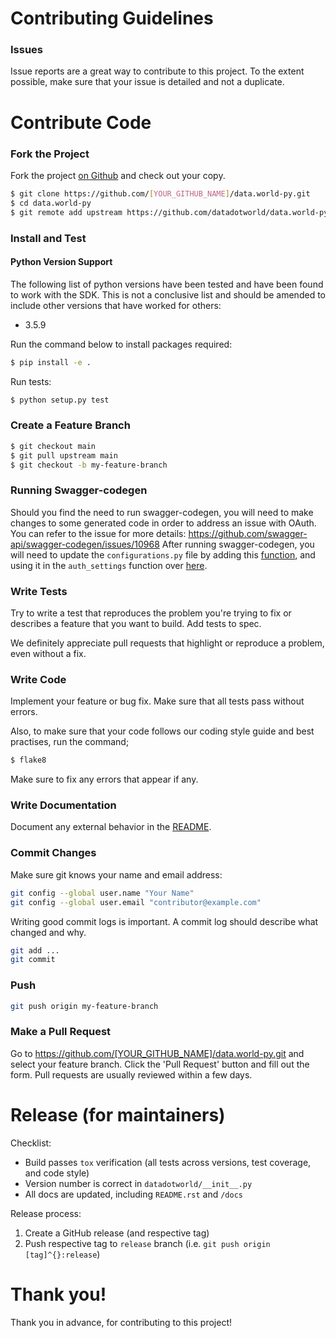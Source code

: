 # Contributing Guidelines

### Issues

Issue reports are a great way to contribute to this project.
To the extent possible, make sure that your issue is detailed and not a duplicate.

# Contribute Code

### Fork the Project

Fork the project [on Github](https://github.com/datadotworld/data.world-py) and check out your copy.

```sh
$ git clone https://github.com/[YOUR_GITHUB_NAME]/data.world-py.git
$ cd data.world-py
$ git remote add upstream https://github.com/datadotworld/data.world-py.git
```
### Install and Test
#### Python Version Support
The following list of python versions have been tested and have been found to work with the SDK.
This is not a conclusive list and should be amended to include other versions that have worked for others:
 -  3.5.9


Run the command below to install packages required:

```sh
$ pip install -e .
```

Run tests:

```sh
$ python setup.py test
```

### Create a Feature Branch

```sh
$ git checkout main
$ git pull upstream main
$ git checkout -b my-feature-branch
```
### Running Swagger-codegen
Should you find the need to run swagger-codegen, you will need to make changes to some generated code in order to address an issue with OAuth.
You can refer to the issue for more details: https://github.com/swagger-api/swagger-codegen/issues/10968
After running swagger-codegen, you will need to update the `configurations.py` file by adding this [function](https://github.com/datadotworld/data.world-py/pull/120/files#diff-097089a848b0e5d38d7a980e2d1ffea3e687f544e286573cf79ef0297ba1e118R197-R202), and using it in the `auth_settings` function over [here](https://github.com/datadotworld/data.world-py/pull/120/files#diff-097089a848b0e5d38d7a980e2d1ffea3e687f544e286573cf79ef0297ba1e118R225).
### Write Tests

Try to write a test that reproduces the problem you're trying to fix or describes a feature that you want to build. Add tests to spec.

We definitely appreciate pull requests that highlight or reproduce a problem, even without a fix.

### Write Code

Implement your feature or bug fix. Make sure that all tests pass without errors.

Also, to make sure that your code follows our coding style guide and best practises, run the command;

```sh
$ flake8
```

Make sure to fix any errors that appear if any.

### Write Documentation

Document any external behavior in the [README](https://github.com/datadotworld/data.world-py/blob/main/README.rst).

### Commit Changes

Make sure git knows your name and email address:

```sh
git config --global user.name "Your Name"
git config --global user.email "contributor@example.com"
```

Writing good commit logs is important. A commit log should describe what changed and why.

```sh
git add ...
git commit
```

### Push

```sh
git push origin my-feature-branch
```

### Make a Pull Request

Go to https://github.com/[YOUR_GITHUB_NAME]/data.world-py.git and select your feature branch. Click the 'Pull Request' button and fill out the form. Pull requests are usually reviewed within a few days.

# Release (for maintainers)

Checklist:

- Build passes `tox` verification (all tests across versions, test coverage, and code style)
- Version number is correct in `datadotworld/__init__.py`
- All docs are updated, including `README.rst` and `/docs`

Release process:

1. Create a GitHub release (and respective tag)
2. Push respective tag to `release` branch (i.e. `git push origin [tag]^{}:release`)

# Thank you!

Thank you in advance, for contributing to this project!
